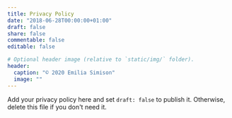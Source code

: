 ```yaml
---
title: Privacy Policy
date: "2018-06-28T00:00:00+01:00"
draft: false
share: false
commentable: false
editable: false

# Optional header image (relative to `static/img/` folder).
header:
  caption: "© 2020 Emilia Simison"
  image: ""
---
```


Add your privacy policy here and set `draft: false` to publish it. Otherwise, delete this file if you don't need it.
